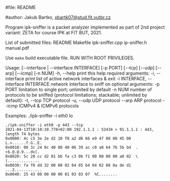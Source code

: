 #file: README

#author: Jakub Bartko, xbartk07@stud.fit.vutbr.cz

Program ipk-sniffer is a packet analyzer implemented as part of 2nd project variant: ZETA for course IPK at FIT BUT, 2021.

List of submitted files:
	README
	Makefile
	ipk-sniffer.cpp
	ip-sniffer.h
	manual.pdf

Use `make` build executable file. RUN WITH ROOT PRIVILEGES.

Usage: [--interface | --interface INTERFACE] [-p PORT] [--tcp] [--udp] [--arp] [--icmp] [-n NUM]
  -h, --help		print this help
required arguments:
  -i, --interface	print list of active network interfaces & exit
  -i INTERFACE, --interface INTERFACE
			network interface to sniff on
optional arguments:
  -p PORT		limitation to single port; unlimited by default
  -n NUM		number of protocols to be sniffed
{protocol limitations; stackable; unlimited by default}:
  -t, --tcp		TCP protocol
  -u, --udp		UDP protocol
  --arp			ARP protocol
  --icmp		ICMPv4 & ICMPv6 protocols


Examples:
	./ipk-sniffer -i
	eth0
	lo

	./ipk-sniffer -i eth0 -p 443 --tcp
	2021-04-13T10:10:10.778+02:00 192.1.1.1 : 52434 > 91.1.1.1 : 443, length 74 bytes
	0x0000: 4c c5 3e 2e d2 10 f8 a2 d6 66 e9 47 08 00 45 00  L.>......f.G..E.
	0x0010: 00 3c 24 0c 40 00 40 06 39 ac c0 a8 64 76 5b bd  .<$.@.@.9...dv[.
	0x0020: 5c 28 cc d2 01 bb fa c3 0b f1 00 00 00 00 a0 02  \(..............
	0x0030: fa f0 dd 32 00 00 02 04 05 b4 04 02 08 0a de d1  ...2............
	0x0040: 25 43 00 00 00 00 01 03 03 07  %C........
